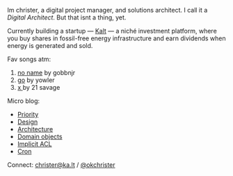 Im christer, a digital project manager, and solutions architect. I call it a *Digital Architect*. But that isnt a thing, yet. 

Currently building a startup — <a href="https://ka.lt">Kalt</a> — a niché investment platform, where you buy shares in fossil-free energy infrastructure and earn dividends when energy is generated and sold.

Fav songs atm:
1. [no name](https://www.youtube.com/watch?v=c3E8DW_u0a8) by gobbnjr
2. [go](https://www.youtube.com/watch?v=OOFNUh80Jnw) by yowler
3. [x ](https://www.youtube.com/watch?v=SpXw0qiy3Wo) by 21 savage 

Micro blog:
- [Priority](https://github.com/justchrister/justchrister/blob/main/blog/priority.md)
- [Design](https://github.com/justchrister/justchrister/blob/main/blog/design.md)
- [Architecture](https://github.com/justchrister/justchrister/blob/main/blog/architecture.md)
- [Domain objects](https://github.com/justchrister/justchrister/blob/main/blog/domain-objects.md)
- [Implicit ACL](https://github.com/justchrister/justchrister/blob/main/blog/implicit-acl.md)
- [Cron](https://github.com/justchrister/justchrister/blob/main/blog/cron.md)

Connect: christer@ka.lt / [@okchrister](https://twitter.com/okchrister)
